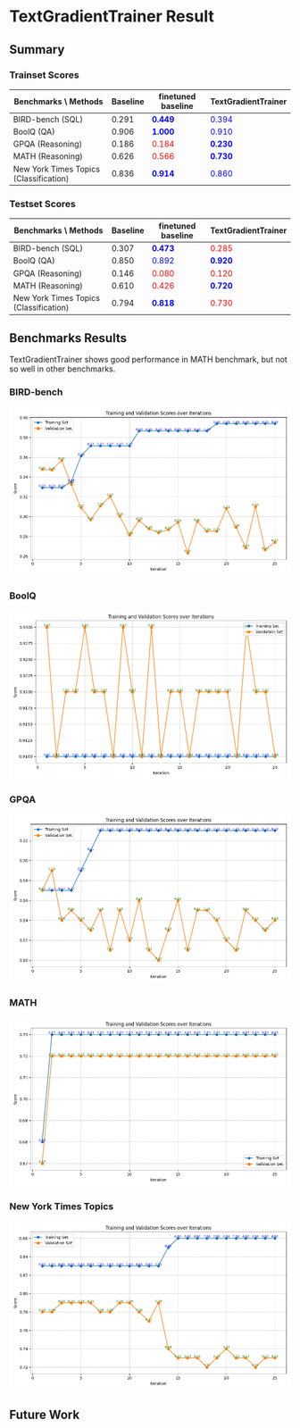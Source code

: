 # TextGradientTrainer Result

## Summary

### Trainset Scores

| Benchmarks \ Methods                   | Baseline | finetuned baseline                        | TextGradientTrainer                       |
| -------------------------------------- | -------- | ----------------------------------------- | ----------------------------------------- |
| BIRD-bench (SQL)                       | 0.291    | <span style="color:blue">**0.449**</span> | <span style="color:blue">0.394</span>     |
| BoolQ (QA)                             | 0.906    | <span style="color:blue">**1.000**</span> | <span style="color:blue">0.910</span>     |
| GPQA (Reasoning)                       | 0.186    | <span style="color:red">0.184</span>      | <span style="color:blue">**0.230**</span> |
| MATH (Reasoning)                       | 0.626    | <span style="color:red">0.566</span>      | <span style="color:blue">**0.730**</span> |
| New York Times Topics (Classification) | 0.836    | <span style="color:blue">**0.914**</span> | <span style="color:blue">0.860</span>     |

### Testset Scores

| Benchmarks \ Methods                   | Baseline | finetuned baseline                        | TextGradientTrainer                       |
| -------------------------------------- | -------- | ----------------------------------------- | ----------------------------------------- |
| BIRD-bench (SQL)                       | 0.307    | <span style="color:blue">**0.473**</span> | <span style="color:red">0.285</span>      |
| BoolQ (QA)                             | 0.850    | <span style="color:blue">0.892</span>     | <span style="color:blue">**0.920**</span> |
| GPQA (Reasoning)                       | 0.146    | <span style="color:red">0.080</span>      | <span style="color:red">0.120</span>      |
| MATH (Reasoning)                       | 0.610    | <span style="color:red">0.426</span>      | <span style="color:blue">**0.720**</span> |
| New York Times Topics (Classification) | 0.794    | <span style="color:blue">**0.818**</span> | <span style="color:red">0.730</span>      |

## Benchmarks Results

TextGradientTrainer shows good performance in MATH benchmark, but not so well in other benchmarks.

### BIRD-bench

![BIRD-bench](../../../../images/trainer/community/text_gradient/bird_bench_result.png)

### BoolQ

![BoolQ](../../../../images/trainer/community/text_gradient/boolq_result.png)

### GPQA

![GPQA](../../../../images/trainer/community/text_gradient/gpqa_result.png)

### MATH

![MATH](../../../../images/trainer/community/text_gradient/math_result.png)

### New York Times Topics

![New York Times Topics](../../../../images/trainer/community/text_gradient/new_york_times_topics_result.png)

## Future Work
